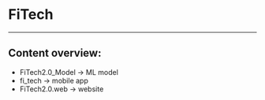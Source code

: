 # FiTech

<hr/>

## Content overview:

* FiTech2.0_Model -> ML model 
* fi_tech -> mobile app 
* FiTech2.0.web -> website 
